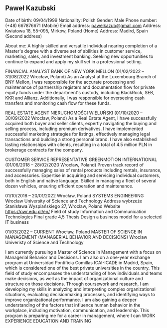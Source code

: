 ## Paweł Kazubski

Date of birth: 09/04/1999 
Nationality: Polish 
Gender: Male 
Phone number: (+48) 667876671 (Mobile) Email address: pawelkazub@gmail.com
Address: Kwiatowa 18, 55-095, Mirków, Poland (Home)
Address: Madird, Spain (Second address)

About me:
A highly skilled and versatile individual nearing completion of a Master's degree
with a diverse set of abilities in customer service, marketing, sales, and
investment banking. Seeking new opportunities to continue to expand and
apply my skill set in a professional setting.


FINANCIAL ANALYST BANK OF NEW YORK MELLON (01/02/2022 – 31/08/2022 Wrocław, Poland)
As an Analyst at the Luxembourg Branch of BNY Mellon, I was responsible for the accurate processing and
maintenance of partnership registers and documentation flow for private equity funds under the
department's custody, including BlackRock, SEB, KKR and Allianz. Additionally, I was responsible for
overseeing cash transfers and monitoring cash flow for these funds.


REAL ESTATE AGENT NIERUCHOMOŚCI WIELUŃSKI (01/10/2020 – 30/09/2022 Wrocław, Poland)
As a Real Estate Agent, I have successfully acquired both buyer and seller clients, expertly navigating the
buying and selling process, including premium derivatives. I have implemented successful marketing
strategies for listings, effectively managing legal transactions and building a strong personal brand. I have
also established lasting relationships with clients, resulting in a total of 4.5 million PLN in brokerage
contracts for the company.

CUSTOMER SERVICE REPRESENTATIVE GREENMOTION INTERNATIONAL (01/06/2018 – 28/02/2020 Wrocław, Poland)
Proven track record of successfully managing sales of rental products including rentals, insurance, and
accessories. Expertise in acquiring and servicing individual customers, both in English and native language.
Skilled in managing a fleet of several dozen vehicles, ensuring efficient operation and maintenance.

01/10/2018 – 20/01/2022 Wrocław, Poland
SYSTEMS ENGINEERING Wroclaw University of Science and Technology
Address wybrzeże Stanisława Wyspiańskiego 27, Wrocław, Poland Website https://pwr.edu.pl/en/
Field of study Information and Communication Technologies Final grade 4,5
Thesis Design a business model for a selected IT business

01/03/2022 – CURRENT Wrocław, Poland
MASTER OF SCIENCE IN MANAGEMENT (MANAGERIAL BEHAVIOR AND DECISIONS) Wroclaw
Univeristy of Science and Technology


I am currently pursuing a Master of Science in Management with a focus on Managerial Behavior and
Decisions. I am also on a one-year exchange program at Universidad Pontificia Comillas ICAI-ICADE in
Madrid, Spain, which is considered one of the best private universities in the country. This field of study
encompasses the understanding of how individuals and teams make decisions, as well as the impact of
organizational culture and structure on those decisions. Through coursework and research, I am
developing my skills in analyzing and interpreting complex organizational situations, evaluating decisionmaking processes, and identifying ways to improve organizational performance. I am also gaining a deeper
understanding of the factors that influence human behavior in the workplace, including motivation,
communication, and leadership. This program is preparing me for a career in management, where I can
WORK EXPERIENCE
EDUCATION AND TRAINING
